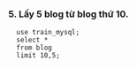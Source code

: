 ### 5. Lấy 5 blog từ blog thứ 10.
```mysql
  use train_mysql;
  select *
  from blog
  limit 10,5;
```
